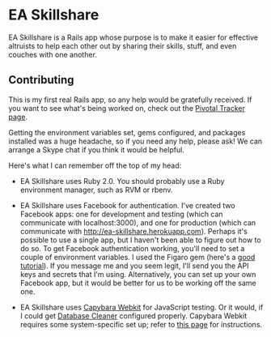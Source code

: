 # EA Skillshare

EA Skillshare is a Rails app whose purpose is to make it easier for
effective altruists to help each other out by sharing their skills,
stuff, and even couches with one another.

## Contributing

This is my first real Rails app, so any help would be gratefully
received. If you want to see what's being worked on, check out the
[Pivotal Tracker page](https://www.pivotaltracker.com/s/projects/953138).

Getting the environment variables set, gems configured, and packages
installed was a huge headache, so if you need any help, please ask! We
can arrange a Skype chat if you think it would be helpful.

Here's what I can remember off the top of my head:

* EA Skillshare uses Ruby 2.0. You should probably use a Ruby
  environment manager, such as RVM or rbenv.

* EA Skillshare uses Facebook for authentication. I've created two
  Facebook apps: one for development and testing (which can
  communicate with localhost:3000), and one for production (which can
  communicate with http://ea-skillshare.herokuapp.com). Perhaps it's
  possible to use a single app, but I haven't been able to figure out
  how to do so. To get Facebook authentication working, you'll need to
  set a couple of environment variables. I used the Figaro gem (here's
  a
  [good tutorial](http://railsapps.github.io/rails-environment-variables.html)).
  If you message me and you seem legit, I'll send you the API keys and
  secrets that I'm using. Alternatively, you can set up your own
  Facebook app, but it would be better for us to be working off the
  same one.

* EA Skillshare uses
  [Capybara Webkit](https://github.com/thoughtbot/capybara-webkit) for
  JavaScript testing. Or it would, if I could get
  [Database Cleaner](https://github.com/bmabey/database_cleaner)
  configured properly. Capybara Webkit requires some system-specific
  set up; refer to
  [this page](https://github.com/thoughtbot/capybara-webkit/wiki/Installing-Qt-and-compiling-capybara-webkit)
  for instructions.
